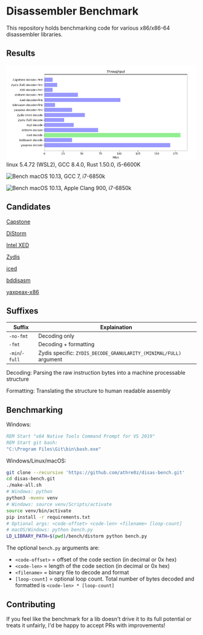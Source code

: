 Disassembler Benchmark
======================

This repository holds benchmarking code for various x86/x86-64 disassembler libraries.

## Results
![Bench](bench.png)
linux 5.4.72 (WSL2), GCC 8.4.0, Rust 1.50.0, i5-6600K

![Bench](https://i.imgur.com/PumBJjJ.png)
macOS 10.13, GCC 7, i7-6850k

![Bench](https://i.imgur.com/gCUzomq.png)
macOS 10.13, Apple Clang 900, i7-6850k

## Candidates

[Capstone](https://github.com/aquynh/capstone)

[DiStorm](https://github.com/gdabah/distorm)

[Intel XED](https://github.com/intelxed/xed)

[Zydis](https://github.com/zyantific/zydis)

[iced](https://github.com/icedland/iced)

[bddisasm](https://github.com/bitdefender/bddisasm)

[yaxpeax-x86](https://github.com/iximeow/yaxpeax-x86)

## Suffixes

| Suffix    | Explaination |
| --------- | ------------ |
| `-no-fmt` | Decoding only |
| `-fmt`    | Decoding + formatting |
| `-min`/`-full` | Zydis specific: `ZYDIS_DECODE_GRANULARITY_(MINIMAL/FULL)` argument |

Decoding: Parsing the raw instruction bytes into a machine processable structure

Formatting: Translating the structure to human readable assembly

## Benchmarking

Windows:

```cmd
REM Start "x64 Native Tools Command Prompt for VS 2019"
REM Start git bash:
"C:\Program Files\Git\bin\bash.exe"
```

Windows/Linux/macOS:

```bash
git clone --recursive 'https://github.com/athre0z/disas-bench.git'
cd disas-bench.git
./make-all.sh
# Windows: python
python3 -mvenv venv
# Windows: source venv/Scripts/activate
source venv/bin/activate
pip install -r requirements.txt
# Optional args: <code-offset> <code-len> <filename> [loop-count]
# macOS/Windows: python bench.py
LD_LIBRARY_PATH=$(pwd)/bench/distorm python bench.py
```

The optional `bench.py` arguments are:

- `<code-offset>` = offset of the code section (in decimal or 0x hex)
- `<code-len>` = length of the code section (in decimal or 0x hex)
- `<filename>` = binary file to decode and format
- `[loop-count]` = optional loop count. Total number of bytes decoded and formatted is `<code-len> * [loop-count]`

## Contributing
If you feel like the benchmark for a lib doesn't drive it to its full potential or treats it unfairly, I'd be happy to accept PRs with improvements!
